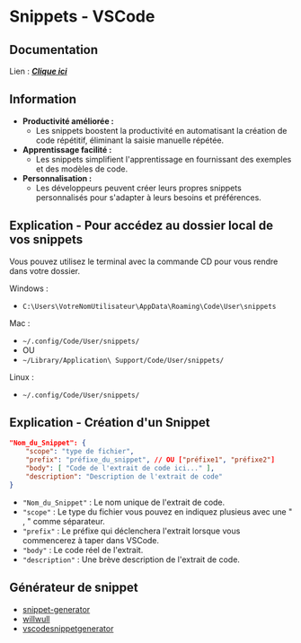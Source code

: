 # Snippets - VSCode


##  Documentation

Lien : [***Clique ici***](https://code.visualstudio.com/docs/editor/userdefinedsnippets)

## Information 

 - **Productivité améliorée :**
	 - Les snippets boostent la productivité en automatisant la création de code répétitif, éliminant la saisie manuelle répétée.
 - **Apprentissage facilité :**
   - Les snippets simplifient l'apprentissage en fournissant des exemples et des modèles de code.
 - **Personnalisation :**
   - Les développeurs peuvent créer leurs propres snippets personnalisés pour s'adapter à leurs besoins et préférences.

## Explication - Pour accédez au dossier local de vos snippets

Vous pouvez utilisez le terminal avec la commande CD pour vous rendre dans votre dossier.

Windows : 
- ```C:\Users\VotreNomUtilisateur\AppData\Roaming\Code\User\snippets```

Mac : 
 - ``` ~/.config/Code/User/snippets/ ```
 - OU
 - ``` ~/Library/Application\ Support/Code/User/snippets/ ```

Linux : 

 - ``` ~/.config/Code/User/snippets/ ```

## Explication - Création d'un Snippet

```json
"Nom_du_Snippet": { 
	"scope": "type de fichier", 
	"prefix": "préfixe_du_snippet", // OU ["préfixe1", "préfixe2"]
	"body": [ "Code de l'extrait de code ici..." ],
	"description": "Description de l'extrait de code" 
}
 ```

-   `"Nom_du_Snippet"` : Le nom unique de l'extrait de code.
-   `"scope"` : Le type du fichier vous pouvez en indiquez plusieus avec une " , " comme  	 	séparateur.
-   `"prefix"` : Le préfixe qui déclenchera l'extrait lorsque vous commencerez à taper dans VSCode.
-   `"body"` : Le code réel de l'extrait.
-   `"description"` : Une brève description de l'extrait de code.
 
##  Générateur de snippet

 - [snippet-generator](https://snippet-generator.app/)
 - [willwull](https://willwull.github.io/vscode-snippet-generator/)
 - [vscodesnippetgenerator](https://vscodesnippetgenerator.azurewebsites.net/)